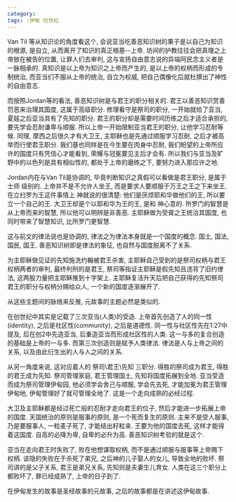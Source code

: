 ```yaml
---
category:
tags: :伊甸 创世纪
---
```


Van Til 等从知识论的角度看这个, 会说亚当吃善恶知识树的果子是以自己为知识的根源, 是自立, 从而离开了知识的真正根基--上帝. 坊间的护教往往会把真理之上帝放在被告的位置, 让罪人们去审判, 这与宣扬自由意志说的异端阿民念主义者是一脉相承的. 真知识是以上帝为知识之上帝而产生的, 是以上帝的权柄而形成的专制统治, 而亚当们不服从上帝的统治, 自立为权威, 把自己偶像化后就杜撰出了神性的自由意志.

而按照Jordan等的看法, 善恶知识树是与君王的职分相关的. 君王以善恶知识赏善罚恶来治理其国度, 这属于高级职分. 修理看守是祭司的职分, 一开始就给了亚当,  夏娃之后亚当具有了先知的职分. 君王的职分却是需要时间历练之后才适合承担的, 要先学会忍耐谦卑与顺服. 所以上帝一开始限制亚当君王的职分, 让他学习忍耐等候. 同理, 摩西之后很久才有大卫王, 主耶稣也是先通过顺服学习忍耐, 之后才被高举而行使君王职分. 我们基也同样是在今生要在肉身中忍耐, 我们盼望的上帝所应许的国度只有凭信心才能看到, 荣耀与冠冕要见主后才会有. 所以我们与亚当及旷野中的以色列是具有相似性的, 都处于上帝的磨练之下, 要努力进入那应许之地.

Jordan内在与Van Til是协调的, 毕竟判断知识之真假可以看做是君王职分, 是属于 士师 级别的. 上帝并不是不允许人坐王, 而是要求人要顺服于万王之王之下来坐王. 在立扫罗为王这件事情上 神就说的很清楚: 他们是厌烦耶和华做他们的王, 所以要立一个自己的王. 大卫王却是个以耶和华为王的王, 是和 神心意的. 所罗门的智慧是从上帝而来的智慧, 所以他可以明辨是非善恶. 主耶稣做为受膏之王统治其国度, 也同时带来了智慧知识, 比所罗门更智慧.

这与前文的律法说也是协调的, 律法之为律法本身就是一个国度的概念. 国土, 国法, 国民, 国王. 善恶知识树即是律法的象征, 也自然与国度脱离不了关系.

为主耶稣做见证的先知施洗约翰被君王杀害, 主耶稣自己受到的是祭司权柄与君王权柄两者的审判, 最终判刑的是君王, 祭司等指证主耶稣是假先知且违背了旧约律法, 这两股力量把主耶稣推到十字架上. 主耶稣复活升天后把自己获得的先知祭司君王的职分与权柄分赐给众人, 一个新的国度逐渐展开了.

从这些主题间的脉络来反推, 元故事的主题必然是类似的.

在创世纪中其实是记载了三次亚当(人类)的受造. 上帝首先创造了人的同一性(identity), 之后是社区性(community), 之后是道德性. 同一性与社区性先在1:27中提及, 后在创2中先造亚当, 后重造亚当而形成社区性的人类. 这一与多的复合创造的基础是上帝的一与多. 而第三次创造则是赋予人类律法. 律法是人与上帝之间的关系, 以及由此衍生出的人与人之间的关系.

从另一角度来说, 这对应着人的 祭司\君王\先知 三职分. 得胜的祭司成为君王, 得胜的君王成为先知. 祭司管理家庭, 君王管理国土, 先知将国度拓展到全地. 亚当受造而成为祭司管理伊甸园, 他必须学会舍己与顺服, 学会先去死, 才能加冕为君王管理伊甸地, 伊甸管理好了就可管理全地了. 这是一个走向成熟的必经过程.

大卫及主耶稣都是经过死亡般的忍耐才走向君王的位子, 然后才能进一步拓展上帝的国度. 天国统治的原则是服事的原则, 是一个死而复生的原则. 主来不是受人服事, 乃是要服事人, 一粒麦子死了, 才能结出籽粒来. 王要为他的国度去死, 这样才能得着这国度. 自高的必降为卑, 自卑的必升为高. 善恶知识树考验的就是这个.

亚当在走向君王时失败了, 败在他想谋取权柄, 而不是通过顺服与服事等上帝赐下权柄. 该隐的失败在于杀死了弟兄, 之后神的儿子娶人的女儿, 导致全地的败坏. 祭司讲的是父子关系, 君王是弟兄关系, 先知则是夫妻生儿育女. 人类在这三个职分上都败坏了, 罪已经成熟了, 上帝的日子到了.

在伊甸发生的故事是圣经故事的元故事, 之后的故事都是在讲述这伊甸故事.

